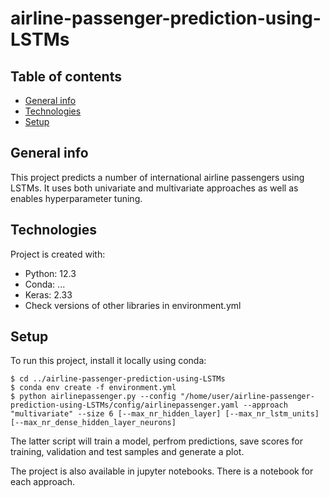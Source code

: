 # airline-passenger-prediction-using-LSTMs

## Table of contents
* [General info](#general-info)
* [Technologies](#technologies)
* [Setup](#setup)

## General info
This project predicts a number of international airline passengers using LSTMs. It uses both univariate and multivariate approaches as well as enables hyperparameter tuning.
	
## Technologies
Project is created with:
* Python: 12.3
* Conda: ...
* Keras: 2.33
* Check versions of other libraries in environment.yml
	
## Setup
To run this project, install it locally using conda:

```
$ cd ../airline-passenger-prediction-using-LSTMs
$ conda env create -f environment.yml
$ python airlinepassenger.py --config "/home/user/airline-passenger-prediction-using-LSTMs/config/airlinepassenger.yaml --approach "multivariate" --size 6 [--max_nr_hidden_layer] [--max_nr_lstm_units] [--max_nr_dense_hidden_layer_neurons]
```

The latter script will train a model, perfrom predictions, save scores for training, validation and test samples and generate a plot.

The project is also available in jupyter notebooks. There is a notebook for each approach.